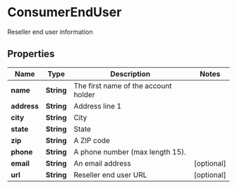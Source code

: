 

# ConsumerEndUser

Reseller end user information

## Properties

| Name | Type | Description | Notes |
|------------ | ------------- | ------------- | -------------|
|**name** | **String** | The first name of the account holder |  |
|**address** | **String** | Address line 1 |  |
|**city** | **String** | City |  |
|**state** | **String** | State |  |
|**zip** | **String** | A ZIP code |  |
|**phone** | **String** | A phone number (max length 15). |  |
|**email** | **String** | An email address |  [optional] |
|**url** | **String** | Reseller end user URL |  [optional] |



